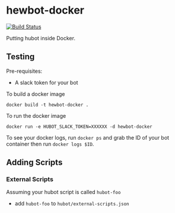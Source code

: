 # hewbot-docker
[![Build Status](https://travis-ci.org/Dynamictivity/hewbot-docker.svg?branch=master)](https://travis-ci.org/noqcks/Dynamictivity/hewbot-docker)

Putting hubot inside Docker.

## Testing

Pre-requisites:

- A slack token for your bot

To build a docker image

```
docker build -t hewbot-docker .
```

To run the docker image

```
docker run -e HUBOT_SLACK_TOKEN=XXXXXX -d hewbot-docker
```

To see your docker logs, run `docker ps` and grab the ID of your bot container then run `docker logs $ID`.

## Adding Scripts


### External Scripts

Assuming your hubot script is called `hubot-foo`

- add `hubot-foo` to `hubot/external-scripts.json`

